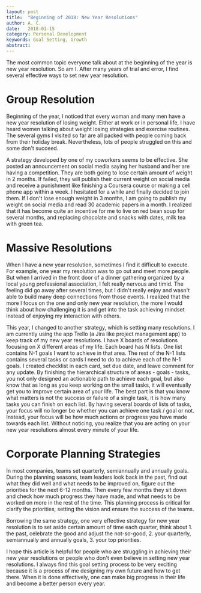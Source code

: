 ```yaml
---
layout: post
title:  "Beginning of 2018: New Year Resolutions"
author: A. C.
date:   2018-01-15
category: Personal Development
keywords: Goal Setting, Growth
abstract: 
---
```


The most common topic everyone talk about at the beginning of the year is new year resolution. So am I. After many years of trial and error, I find several effective ways to set new year resolution. 

# Group Resolution

Beginning of the year, I noticed that every woman and many men have a new year resolution of losing weight. Either at work or in personal life, I have heard women talking about weight losing strategies and exercise routines. The several gyms I visited so far are all packed with people coming back from their holiday break. Nevertheless, lots of people struggled on this and some don't succeed. 

A strategy developed by one of my coworkers seems to be effective. She posted an announcement on social media saying her husband and her are having a competition. They are both going to lose certain amount of weight in 2 months. If failed, they will publish their current weight on social media and receive a punishment like finishing a Coursera course or making a cell phone app within a week. I hesitated for a while and finally decided to join them. If I don't lose enough weight in 3 months, I am going to publish my weight on social media and read 30 academic papers in a month. I realized that it has become quite an incentive for me to live on red bean soup for several months, and replacing chocolate and snacks with dates, milk tea with green tea. 

# Massive Resolutions

When I have a new year resolution, sometimes I find it difficult to execute. For example, one year my resolution was to go out and meet more people. But when I arrived in the front door of a dinner gathering organized by a local young professional association, I felt really nervous and timid. The feeling did go away after several times, but I didn't really enjoy and wasn't able to build many deep connections from those events. I realized that the more I focus on the one and only new year resolution, the more I would think about how challenging it is and get into the task achieving mindset instead of enjoying my interaction with others. 

This year, I changed to another strategy, which is setting many resolutions. I am currently using the app Trello (a Jira like project management app) to keep track of my new year resolutions. I have X boards of resolutions focusing on X different areas of my life. Each board has N lists. One list contains N-1 goals I want to achieve in that area. The rest of the N-1 lists contains several tasks or cards I need to do to achieve each of the N-1 goals. I created checklist in each card, set due date, and leave comment for any update. By finishing the hierarchical structure of areas - goals - tasks, you not only designed an actionable path to achieve each goal, but also know that as long as you keep working on the small tasks, it will eventually get you to improve certain area of your life. The best part is that you know what matters is not the success or failure of a single task, it is how many tasks you can finish on each list. By having several boards of lists of tasks, your focus will no longer be whether you can achieve one task / goal or not. Instead, your focus will be how much actions or progress you have made towards each list. Without noticing, you realize that you are acting on your new year resolutions almost every minute of your life.  

# Corporate Planning Strategies

In most companies, teams set quarterly, semiannually and annually goals. During the planning seasons, team leaders look back in the past, find out what they did well and what needs to be improved on, figure out the priorities for the next 6-12 months. Then every few months they sit down and check how much progress they have made, and what needs to be worked on more in the rest of the time. This planning process is critical for clarify the priorities, setting the vision and ensure the success of the teams. 

Borrowing the same strategy, one very effective strategy for new year resolution is to set aside certain amount of time each quarter, think about 1. the past, celebrate the good and adjust the not-so-good, 2. your quarterly, semiannually and annually goals, 3. your top priorities. 

I hope this article is helpful for people who are struggling in achieving their new year resolutions or people who don't even believe in setting new year resolutions. I always find this goal setting process to be very exciting because it is a process of me designing my own future and how to get there. When it is done effectively, one can make big progress in their life and become a better person every year. 


